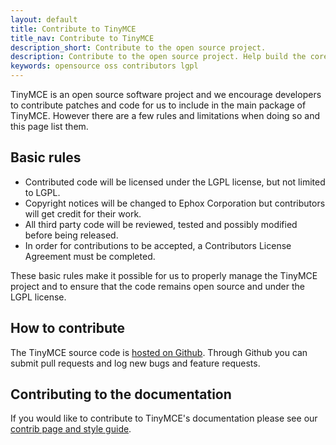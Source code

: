 ```yaml
---
layout: default
title: Contribute to TinyMCE
title_nav: Contribute to TinyMCE
description_short: Contribute to the open source project.
description: Contribute to the open source project. Help build the core, plugins or even write the documentation.
keywords: opensource oss contributors lgpl
---
```


TinyMCE is an open source software project and we encourage developers to contribute patches and code for us to include in the main package of TinyMCE. However there are a few rules and limitations when doing so and this page list them.


## Basic rules

* Contributed code will be licensed under the LGPL license, but not limited to LGPL.
* Copyright notices will be changed to Ephox Corporation but contributors will get credit for their work.
* All third party code will be reviewed, tested and possibly modified before being released.
* In order for contributions to be accepted, a Contributors License Agreement must be completed.  

These basic rules make it possible for us to properly manage the TinyMCE project and to ensure that the code remains open source and under the LGPL license.


## How to contribute

The TinyMCE source code is [hosted on Github](https://github.com/tinymce/tinymce). Through Github you can submit pull requests and log new bugs and feature requests.


## Contributing to the documentation

If you would like to contribute to TinyMCE's documentation please see our [contrib page and style guide](../contributing-docs/).
